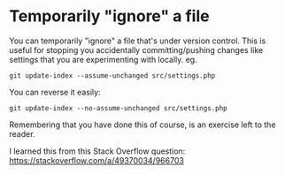 # Temporarily "ignore" a file

You can temporarily "ignore" a file that's under version control. This is
useful for stopping you accidentally committing/pushing changes like
settings that you are experimenting with locally. eg.

```
git update-index --assume-unchanged src/settings.php
```

You can reverse it easily:

```
git update-index --no-assume-unchanged src/settings.php
```

Remembering that you have done this of course, is an exercise left to the
reader.

I learned this from this Stack Overflow question: <https://stackoverflow.com/a/49370034/966703>
